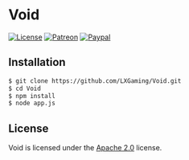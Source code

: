 # Void

[![License](https://lxgaming.github.io/badges/License-Apache%202.0-blue.svg)](https://www.apache.org/licenses/LICENSE-2.0)
[![Patreon](https://lxgaming.github.io/badges/Patreon-donate-yellow.svg)](https://www.patreon.com/lxgaming)
[![Paypal](https://lxgaming.github.io/badges/Paypal-donate-yellow.svg)](https://www.paypal.com/cgi-bin/webscr?cmd=_s-xclick&hosted_button_id=CZUUA6LE7YS44&item_name=Void+(from+GitHub.com))

## Installation

```bash
$ git clone https://github.com/LXGaming/Void.git
$ cd Void
$ npm install
$ node app.js
```

## License
Void is licensed under the [Apache 2.0](https://www.apache.org/licenses/LICENSE-2.0) license.